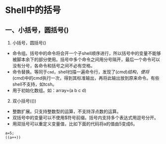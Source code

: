 # Shell中的括号
## 一、小括号，圆括号()
1. 小括号，圆括号()
* 命令组。括号中的命令将会开一个子shell顺序进行，所以括号中的变量不能够被脚本余下的部分使用。括号中多个命令之间用分号隔开，最后一个命令可以没有分号，各命令和括号之间不必有空格。
* 命令替换。等同于`cmd`，shell扫描一遍命令行，发现了$(cmd)结构，便将$(cmd)中的cmd执行一次，得到其标准输出，再将此输出放到原来命令。有些shell不支持，如tcsh。
* 用于初始化数组。如：array=(a b c d)
2. 双小括号(())
* 整数扩展。只支持整数型的运算，不支持浮点数的运算。
* 双括号中的变量可以不使用$符号前缀。括号内支持多个表达式用逗号分开。
* 用双括号可以重定义变量值，比如下面的代码将a的值由5变成6。
```shell
a=5;
((a++))
```
